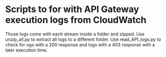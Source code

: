# Scripts to for with API Gateway execution logs from CloudWatch

Those logs come with each stream inside a folder and zipped. 
Use unzip_all.py to extract all logs to a different folder.
Use read_API_logs.py to check for ogs with a 200 response and logs with a 403 response with a later execution time.